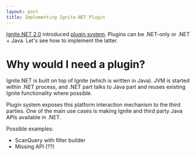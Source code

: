 ```yaml
---
layout: post
title: Implementing Ignite.NET Plugin
---
```


[Ignite.NET 2.0](https://ptupitsyn.github.io/Whats-New-In-Ignite-Net-2.0/) introduced [plugin system](https://apacheignite-net.readme.io/docs/plugins). Plugins can be .NET-only or .NET + Java. Let's see how to implement the latter.


# Why would I need a plugin?

Ignite.NET is built on top of Ignite (which is written in Java). JVM is started within .NET process, and .NET part talks to Java part and reuses existing Ignite functionality where possible.

Plugin system exposes this platform interaction mechanism to the third parties.
One of the main use cases is making Ignite and third party Java APIs available in .NET.

Possible examples:
* ScanQuery with filter builder
* Missing API (??)